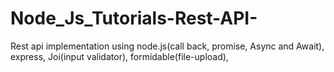 # Node_Js_Tutorials-Rest-API-
Rest api implementation using node.js(call back, promise, Async and Await), express, Joi(input validator), formidable(file-upload), 
